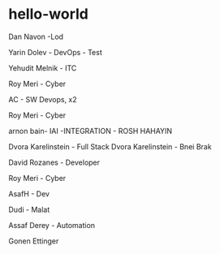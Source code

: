 # hello-world


Dan Navon -Lod

Yarin Dolev - DevOps - Test

Yehudit Melnik - ITC

Roy Meri - Cyber

AC - SW Devops, x2

Roy Meri - Cyber

arnon bain- IAI -INTEGRATION - ROSH HAHAYIN

Dvora Karelinstein - Full Stack
Dvora Karelinstein - Bnei Brak

David Rozanes - Developer

Roy Meri - Cyber

AsafH - Dev

Dudi - Malat

Assaf Derey - Automation

Gonen Ettinger


